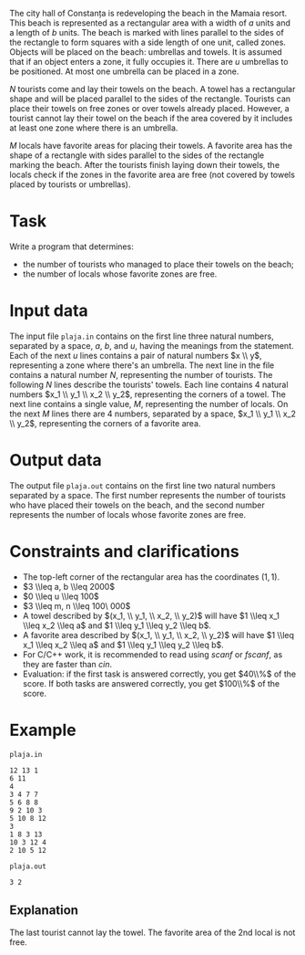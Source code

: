The city hall of Constanța is redeveloping the beach in the Mamaia resort. This beach is represented as a rectangular area with a width of $a$ units and a length of $b$ units. The beach is marked with lines parallel to the sides of the rectangle to form squares with a side length of one unit, called zones. Objects will be placed on the beach: umbrellas and towels. It is assumed that if an object enters a zone, it fully occupies it. There are $u$ umbrellas to be positioned. At most one umbrella can be placed in a zone.

$N$ tourists come and lay their towels on the beach. A towel has a rectangular shape and will be placed parallel to the sides of the rectangle. Tourists can place their towels on free zones or over towels already placed. However, a tourist cannot lay their towel on the beach if the area covered by it includes at least one zone where there is an umbrella.

$M$ locals have favorite areas for placing their towels. A favorite area has the shape of a rectangle with sides parallel to the sides of the rectangle marking the beach. After the tourists finish laying down their towels, the locals check if the zones in the favorite area are free (not covered by towels placed by tourists or umbrellas).

# Task

Write a program that determines:
* the number of tourists who managed to place their towels on the beach;
* the number of locals whose favorite zones are free.

# Input data

The input file `plaja.in` contains on the first line three natural numbers, separated by a space, $a$, $b$, and $u$, having the meanings from the statement. Each of the next $u$ lines contains a pair of natural numbers $x \\ y$, representing a zone where there's an umbrella. The next line in the file contains a natural number $N$, representing the number of tourists. The following $N$ lines describe the tourists' towels. Each line contains $4$ natural numbers $x_1 \\ y_1 \\ x_2 \\ y_2$, representing the corners of a towel. The next line contains a single value, $M$, representing the number of locals. On the next $M$ lines there are $4$ numbers, separated by a space, $x_1 \\ y_1 \\ x_2 \\ y_2$, representing the corners of a favorite area.

# Output data

The output file `plaja.out` contains on the first line two natural numbers separated by a space. The first number represents the number of tourists who have placed their towels on the beach, and the second number represents the number of locals whose favorite zones are free.

# Constraints and clarifications

* The top-left corner of the rectangular area has the coordinates $(1,1)$.
* $3 \\leq a, b \\leq 2000$
* $0 \\leq u \\leq 100$
* $3 \\leq m, n \\leq 100\ 000$
* A towel described by $(x_1, \\ y_1, \\ x_2, \\ y_2)$ will have $1 \\leq x_1 \\leq x_2 \\leq a$ and $1 \\leq y_1 \\leq y_2 \\leq b$.
* A favorite area described by $(x_1, \\ y_1, \\ x_2, \\ y_2)$ will have $1 \\leq x_1 \\leq x_2 \\leq a$ and $1 \\leq y_1 \\leq y_2 \\leq b$.
* For C/C++ work, it is recommended to read using $scanf$ or $fscanf$, as they are faster than $cin$.
* Evaluation: if the first task is answered correctly, you get $40\\%$ of the score. If both tasks are answered correctly, you get $100\\%$ of the score.

# Example

`plaja.in`
```
12 13 1
6 11
4
3 4 7 7
5 6 8 8
9 2 10 3
5 10 8 12
3
1 8 3 13
10 3 12 4
2 10 5 12
```

`plaja.out`
```
3 2
```

## Explanation

The last tourist cannot lay the towel. The favorite area of the 2nd local is not free.